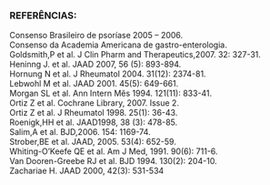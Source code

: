 ### **REFERÊNCIAS:**


Consenso Brasileiro de psoríase 2005 – 2006\.  
Consenso da Academia Americana de gastro-enterologia.  
Goldsmith,P et al. J Clin Pharm and Therapeutics,2007. 32: 327-31.  
Heninng J. et al. JAAD 2007, 56 (5): 893-894.  
Hornung N et al. J Rheumatol 2004\. 31(12): 2374-81.  
Lebwohl M et al. JAAD 2001\. 45(5): 649-661.  
Morgan SL et al. Ann Intern Mês 1994\. 121(11): 833-41.  
Ortiz Z et al. Cochrane Library, 2007\. Issue 2\.  
Ortiz Z et al. J Rheumatol 1998\. 25(1): 36-43.   
Roenigk,HH  et al. JAAD1998, 38 (3): 478-85.  
Salim,A et al. BJD,2006. 154: 1169-74.  
Strober,BE et al.  JAAD, 2005\. 53(4): 652-59.  
Whiting-O’Keefe QE et al. Am J Med, 1991\. 90(6): 711-6.  
Van Dooren-Greebe RJ et al. BJD 1994\. 130(2): 204-10.  
Zachariae H. JAAD 2000, 42(3): 531-534

